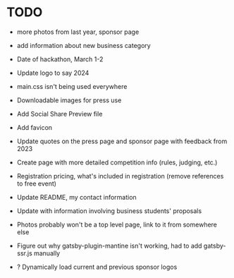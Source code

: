 # TODO

- more photos from last year, sponsor page
- add information about new business category
- Date of hackathon, March 1-2
- Update logo to say 2024
- main.css isn't being used everywhere
- Downloadable images for press use
- Add Social Share Preview file
- Add favicon
- Update quotes on the press page and sponsor page with feedback from 2023
- Create page with more detailed competition info (rules, judging, etc.)
- Registration pricing, what's included in registration (remove references to free event)
- Update README, my contact information
- Update with information involving business students' proposals
- Photos probably won't be a top level page, link to it from somewhere else
- Figure out why gatsby-plugin-mantine isn't working, had to add gatsby-ssr.js manually

- ? Dynamically load current and previous sponsor logos
